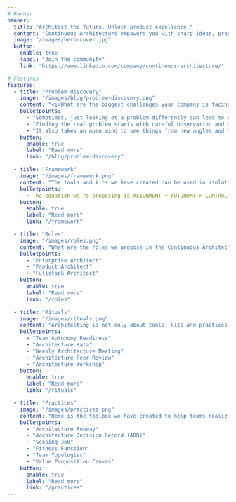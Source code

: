 ```yaml
---
# Banner
banner:
  title: "Architect the future. Unlock product excellence."
  content: "Continuous Architecture empowers you with sharp ideas, pragmatic rituals, and hands-on methods to tackle your real challenges. It helps you design agile operating models that scale, align teams around outcomes, and turn vision into delivery. Grounded in modern engineering. Powered by clarity, not control. Open, adaptable, and made for leaders who build the future — not just run the present." 
  image: "/images/hero-cover.jpg"
  button:
    enable: true
    label: "Join the community"
    link: "https://www.linkedin.com/company/continuous-architecture/"

# Features
features:
  - title: "Problem discovery"
    image: "/images/blog/problem-discovery.png"
    content: "<i>What are the biggest challenges your company is facing?</i> Engineers and architects are great at solving problems, but they don’t always question how those problems are defined. If you spend time solving the wrong problem, you waste time and resources. That’s why Continuous Architecture encourages you to pay close attention to how problems are framed — because the way you define a problem heavily shapes the solutions you find."
    bulletpoints:
      - "Sometimes, just looking at a problem differently can lead to completely new and better answers"
      - "Finding the real problem starts with careful observation and asking the right questions"
      - "It also takes an open mind to see things from new angles and think outside the box"
    button:
      enable: true
      label: "Read more"
      link: "/blog/problem-discovery"

  - title: "Framework"
    image: "/images/framework.png"
    content: "The tools and kits we have created can be used in isolation or they can work together to help the enterprise change to be more successful. In a Volatile, Uncertain, Complex or Ambiguous world, it is important to bring structure while enabling business and operational agility. The Continuous Architecture Framework (CAF) combines intentional architecture and emergent design to help autonomous teams align around a common purpose. Team autonomy is a pre-requisite to speed because it reduces coordination activities that slow down teams. On the other hand, when autonomous teams are mis-aligned it increases the risk of delivering poor client and employee experience due to ineffective coordination. The CAF helps maintain a healthy balance between autonomy and alignment along the enterprise journey toward an agile @scale operating model."
    bulletpoints:
      - The equation we’re proposing is ALIGNMENT + AUTONOMY > CONTROL.
    button:
      enable: true
      label: "Read more"
      link: "/framework"

  - title: "Roles"
    image: "/images/roles.png"
    content: "What are the roles we propose in the Continuous Architecture operating model."
    bulletpoints:
      - "Enterprise Architect"
      - "Product Architect"
      - "Fullstack Architect"
    button:
      enable: true
      label: "Read more"
      link: "/roles"

  - title: "Rituals"
    image: "/images/rituals.png"
    content: "Architecting is not only about tools, kits and practices. Equally important is the time we spend together working on the architecture around some key rituals. The objective is to foster collaboration in teams on architecture activities."
    bulletpoints:
      - "Team Autonomy Readiness"
      - "Architecture Kata"
      - "Weekly Architecture Meeting"
      - "Architecture Peer Review"
      - "Architecture Workshop"
    button:
      enable: true
      label: "Read more"
      link: "/rituals"

  - title: "Practices"
    image: "/images/practices.png"
    content: "Here is the toolbox we have created to help teams realizing their architecture activities. A set of tools and kits that can be used"
    bulletpoints:
      - "Architecture Runway"
      - "Architecture Decision Record (ADR)"
      - "Scoping 360"
      - "Fitness Function"
      - "Team Topologies"
      - "Value Proposition Canvas"
    button:
      enable: true
      label: "Read more"
      link: "/practices"
---
```

